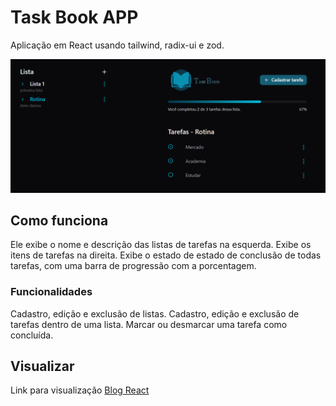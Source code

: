 # Task Book APP

Aplicação em React usando tailwind, radix-ui e zod.

<img src='./src/assets/example.png' alt='Exemplo aplicação task book'>

## Como funciona

Ele exibe o nome e descrição das listas de tarefas na esquerda.
Exibe os itens de tarefas na direita.
Exibe o estado de estado de conclusão de todas tarefas, com uma barra de progressão com a porcentagem.

### Funcionalidades

Cadastro, edição e exclusão de listas.
Cadastro, edição e exclusão de tarefas dentro de uma lista.
Marcar ou desmarcar uma tarefa como concluída.

## Visualizar

Link para visualização <a href="https://task-book-app-vercel.vercel.app" target="_blank"> Blog React </a>